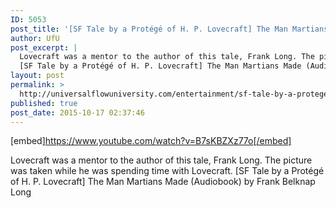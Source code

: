 ```yaml
---
ID: 5053
post_title: '[SF Tale by a Protégé of H. P. Lovecraft] The Man Martians Made (Audiobook) Frank Long'
author: UfU
post_excerpt: |
  Lovecraft was a mentor to the author of this tale, Frank Long. The picture was taken while he was spending time with Lovecraft.
  [SF Tale by a Protégé of H. P. Lovecraft] The Man Martians Made (Audiobook) by Frank Belknap Long
layout: post
permalink: >
  http://universalflowuniversity.com/entertainment/sf-tale-by-a-protege-of-h-p-lovecraft-the-man-martians-made-audiobook-frank-long/
published: true
post_date: 2015-10-17 02:37:46
---
```

[embed]https://www.youtube.com/watch?v=B7sKBZXz77o[/embed]<br>
<p>Lovecraft was a mentor to the author of this tale, Frank Long. The picture was taken while he was spending time with Lovecraft.
[SF Tale by a Protégé of H. P. Lovecraft] The Man Martians Made (Audiobook) by Frank Belknap Long</p>